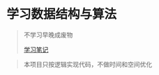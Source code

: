 # 学习数据结构与算法
> 不学习早晚成废物
> 
> [学习笔记](https://blog.csdn.net/qq_24654009/article/details/116747306)

> 本项目只按逻辑实现代码，不做时间和空间优化